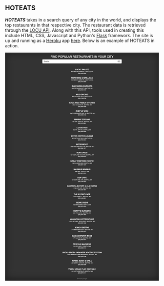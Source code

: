 ## HOTEATS
_**HOTEATS**_ takes in a search query of any city in the world, and displays the top restaurants in that respective city. The restaurant data is retrieved through the [LOCU API](https://dev.locu.com/). Along with this API, tools used in creating this include HTML, CSS, Javascript and Python's [Flask](http://flask.pocoo.org/) framework. The site is up and running as a [Heroku](https://dashboard.heroku.com/) app [here](http://hoteats.herokuapp.com/). Below is an example of HOTEATS in action.

![Alt text](static/index.png?raw=true "Landing Page")